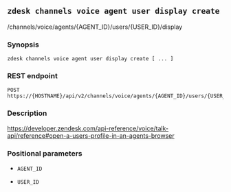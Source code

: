 ## `zdesk channels voice agent user display create`

/channels/voice/agents/{AGENT_ID}/users/{USER_ID}/display

### Synopsis

    zdesk channels voice agent user display create [ ... ]

### REST endpoint

    POST https://{HOSTNAME}/api/v2/channels/voice/agents/{AGENT_ID}/users/{USER_ID}/display

### Description

https://developer.zendesk.com/api-reference/voice/talk-api/reference#open-a-users-profile-in-an-agents-browser

### Positional parameters

* `AGENT_ID`

* `USER_ID`

